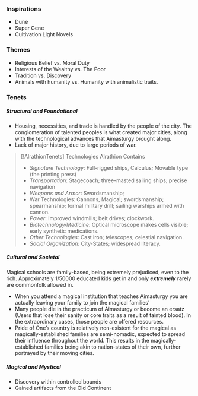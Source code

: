 
### Inspirations
- Dune
- Super Gene
- Cultivation Light Novels

### Themes

- Religious Belief vs. Moral Duty
- Interests of the Wealthy vs. The Poor
- Tradition vs. Discovery
- Animals with humanity vs. Humanity with animalistic traits.

### Tenets

##### Structural and Foundational
- Housing, necessities, and trade is handled by the people of the city. The conglomeration of talented peoples is what created major cities, along with the technological advances that Aimasturgy brought along. 
- Lack of major history, due to large periods of war.

> [!AlrathionTenets] Technologies Alrathion Contains
> - _Signature Technology_: Full-rigged ships, Calculus; Movable type (the printing press)
> - _Transportation_: Stagecoach; three-masted sailing ships; precise navigation
> - _Weapons and Armor_: Swordsmanship;
> - War Technologies: Cannons, Magical; swordsmanship; spearmanship; formal military drill; sailing warships armed with cannon.
> - _Power_: Improved windmills; belt drives; clockwork.
> - _Biotechnology/Medicine_: Optical microscope makes cells visible; early synthetic medications.
> - _Other Technologies_: Cast iron; telescopes; celestial navigation.
> - _Social Organization_: City-States; widespread literacy.
##### Cultural and Societal 
Magical schools are family-based, being extremely prejudiced, even to the rich. Approximately 1/50000 educated kids get in and only ***extremely*** rarely are commonfolk allowed in.
- When you attend a magical institution that teaches Aimasturgy you are actually leaving your family to join the magical families’
- Many people die in the practicum of Aimasturgy or become an ersatz (Users that lose their sanity or core traits as a result of tainted blood). In the extraordinary cases, those people are offered resources. 
- Pride of One’s country is relatively non-existent for the magical as magically-established families are semi-nomadic, expected to spread their influence throughout the world. This results in the magically-established families being akin to nation-states of their own, further portrayed by their moving cities.
##### Magical and Mystical
- Discovery within controlled bounds
- Gained artifacts from the Old Continent